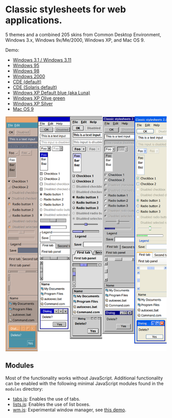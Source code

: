 # Classic stylesheets for web applications.

5 themes and a combined 205 skins from Common Desktop Environment, Windows 3.x, Windows 9x/Me/2000, Windows XP, and Mac OS 9.

Demo:

* [Windows 3.1 / Windows 3.11](https://nielssp.github.io/classic-stylesheets/?theme=win3x&skin=3.1)
* [Windows 95](https://nielssp.github.io/classic-stylesheets/?theme=win9x&skin=95)
* [Windows 98](https://nielssp.github.io/classic-stylesheets/?theme=win9x&skin=98)
* [Windows 2000](https://nielssp.github.io/classic-stylesheets/?theme=win9x&skin=2000)
* [CDE (default)](https://nielssp.github.io/classic-stylesheets/?theme=cde&skin=default)
* [CDE (Solaris default)](https://nielssp.github.io/classic-stylesheets/?theme=cde&skin=crimson-4)
* [Windows XP Default blue (aka Luna)](https://nielssp.github.io/classic-stylesheets/?theme=winxp&skin=default)
* [Windows XP Olive green](https://nielssp.github.io/classic-stylesheets/?theme=winxp&skin=olive-green)
* [Windows XP Silver](https://nielssp.github.io/classic-stylesheets/?theme=winxp&skin=silver)
* [Mac OS 9](https://nielssp.github.io/classic-stylesheets/?theme=macos9&skin=default)

![](screenshots/classic-stylesheets-2.png)

## Modules

Most of the functionality works without JavaScript. Additional functionality can be enabled with the following minimal JavaScript modules found in the `modules` directory:

* [tabs.js](modules/tabs.js): Enables the use of tabs.
* [lists.js](modules/lists.js): Enables the use of list boxes.
* [wm.js](modules/wm.js): Experimental window manager, see [this demo](https://nielssp.github.io/classic-stylesheets/notepad.html).


